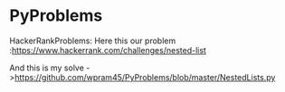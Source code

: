 # PyProblems
HackerRankProblems:
Here this our problem :https://www.hackerrank.com/challenges/nested-list

And this is my solve ->https://github.com/wpram45/PyProblems/blob/master/NestedLists.py
